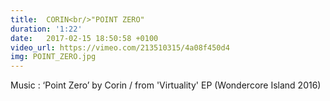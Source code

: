 ```yaml
---
title:  CORIN<br/>"POINT ZERO"
duration: '1:22'
date:   2017-02-15 18:50:58 +0100
video_url: https://vimeo.com/213510315/4a08f450d4
img: POINT_ZERO.jpg
---
```


Music : ‘Point Zero’ by Corin / from 'Virtuality' EP (Wondercore Island 2016)
<BR>
  <BR><BR>
